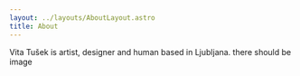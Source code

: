 ```yaml
---
layout: ../layouts/AboutLayout.astro
title: About
---
```

Vita Tušek is artist, designer and human based in Ljubljana. there should be image